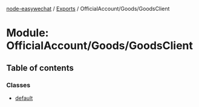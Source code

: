 [node-easywechat](../README.md) / [Exports](../modules.md) / OfficialAccount/Goods/GoodsClient

# Module: OfficialAccount/Goods/GoodsClient

## Table of contents

### Classes

- [default](../classes/OfficialAccount_Goods_GoodsClient.default.md)
